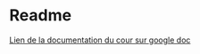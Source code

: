 # Readme 

[Lien de la documentation du cour sur google doc](https://docs.google.com/document/d/1g2VTIMuiL2i_7qRUxbEcBFJI8reFSwTylRrkPkfxRUc/edit?usp=sharing) 

